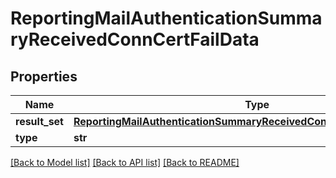 # ReportingMailAuthenticationSummaryReceivedConnCertFailData

## Properties
Name | Type | Description | Notes
------------ | ------------- | ------------- | -------------
**result_set** | [**ReportingMailAuthenticationSummaryReceivedConnCertFailDataResultSet**](ReportingMailAuthenticationSummaryReceivedConnCertFailDataResultSet.md) |  | [optional] 
**type** | **str** |  | [optional] 

[[Back to Model list]](../README.md#documentation-for-models) [[Back to API list]](../README.md#documentation-for-api-endpoints) [[Back to README]](../README.md)

